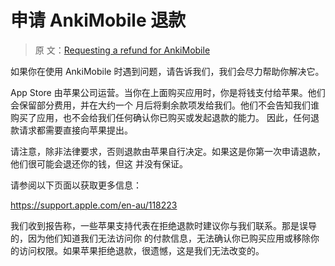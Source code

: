 # 申请 AnkiMobile 退款

> 原
> 文：[Requesting a refund for AnkiMobile](https://faqs.ankiweb.net/requesting-a-refund-for-ankimobile.html)

如果你在使用 AnkiMobile 时遇到问题，请告诉我们，我们会尽力帮助你解决它。

App Store 由苹果公司运营。当你在上面购买应用时，你是将钱支付给苹果。他们会保留部分费用，并在大约一个
月后将剩余款项发给我们。他们不会告知我们谁购买了应用，也不会给我们任何确认你已购买或发起退款的能力。
因此，任何退款请求都需要直接向苹果提出。

请注意，除非法律要求，否则退款由苹果自行决定。如果这是你第一次申请退款，他们很可能会退还你的钱，但这
并没有保证。

请参阅以下页面以获取更多信息：

<https://support.apple.com/en-au/118223>

我们收到报告称，一些苹果支持代表在拒绝退款时建议你与我们联系。那是误导的，因为他们知道我们无法访问你
的付款信息，无法确认你已购买应用或移除你的访问权限。如果苹果拒绝退款，很遗憾，这是我们无法改变的。
